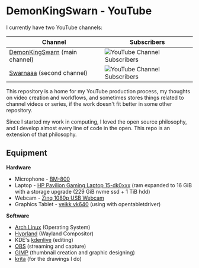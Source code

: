 # DemonKingSwarn - YouTube

I currently have two YouTube channels:

| Channel                                                                  | Subscribers                                                                                                              |
| -------                                                                  | -----------                                                                                                              |
| [DemonKingSwarn](https://www.youtube.com/@demonkingswarn) (main channel) | ![YouTube Channel Subscribers](https://img.shields.io/youtube/channel/subscribers/UCC1yT9JzYwz6dDwLM-KWt0A?style=social) |
| [Swarnaaa](https://www.youtube.com/@swarn7) (second channel)             | ![YouTube Channel Subscribers](https://img.shields.io/youtube/channel/subscribers/UCHfWKreQg67_-Vmbj_iR-Pw=social)       |


This repository is a home for my YouTube production process, my thoughts on video creation and workflows, and sometimes stores things related to channel videos or series, if the work doesn't fit better in some other repository.

Since I started my work in computing, I loved the open source philosophy, and I develop almost every line of code in the open. This repo is an extension of that philosophy.

## Equipment

**Hardware**

- Microphone - [BM-800](https://www.amazon.com/Professional-Microphone-Adjustable-Suspension-Broadcasting/dp/B077RKDHN1)
- Laptop - [HP Pavilion Gaming Laptop 15-dk0xxx](https://laptopmedia.com/laptop-specs/hp-pavilion-gaming-15-275/) (ram expanded to 16 GiB with a storage upgrade (229 GiB nvme ssd + 1 TiB hdd)
- Webcam - [Zinq 1080p USB Webcam](https://www.amazon.in/Zinq-Megapixel-Calling-FaceTime-Microsoft/dp/B09718YT4W)
- Graphics Tablet - [veikk vk640](https://veikk.com/route/product/product?product_id=268) (using with opentabletdriver)

**Software**

- [Arch Linux](https://archlinux.org) (Operating System)
- [Hyprland](https://github.com/hyprwm/Hyprland) (Wayland Compositor)
- KDE's [kdenlive](https://apps.kde.org/kdenlive/) (editing)
- [OBS](https://obsproject.com/) (streaming and capture)
- [GIMP](https://gimp.org) (thumbnail creation and graphic designing)
- [krita](https://krita.org/en/) (for the drawings I do)
